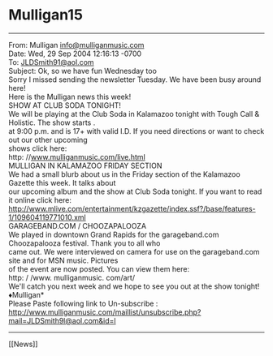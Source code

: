 # Mulligan15

---

From: Mulligan <info@mulliganmusic.com>  
Date: Wed, 29 Sep 2004 12:16:13 -0700  
To: JLDSmith91@aol.com  
Subject: Ok, so we have fun Wednesday too  
Sorry I missed sending the newsletter Tuesday. We have been busy around here!  
Here is the Mulligan news this week!  
SHOW AT CLUB SODA TONIGHT!  
We will be playing at the Club Soda in Kalamazoo tonight with Tough Call & Holistic. The show starts .  
at 9:00 p.m. and is 17+ with valid I.D. If you need directions or want to check out our other upcoming  
shows click here:  
http: //www.mulliganmusic.com/live.html  
MULLIGAN IN KALAMAZOO FRIDAY SECTION  
We had a small blurb about us in the Friday section of the Kalamazoo Gazette this week. It talks about  
our upcoming album and the show at Club Soda tonight. If you want to read it online click here:  
http://www.mlive.com/entertainment/kzgazette/index.ssf?/base/features-1/109604119771010.xml  
GARAGEBAND.COM / CHOOZAPALOOZA  
We played in downtown Grand Rapids for the garageband.com Choozapalooza festival. Thank you to all who  
came out. We were interviewed on camera for use on the garageband.com site and for MSN music. Pictures  
of the event are now posted. You can view them here:  
http: / /www. mulliganmusic. com/art/  
We'll catch you next week and we hope to see you out at the show tonight!  
♦Mulligan*  
Please Paste following link to Un-subscribe :  
http://www.mulliganmusic.com/maillist/unsubscribe.php?mail=JLDSmith9l@aol.com&id=l

---

[[News]]
